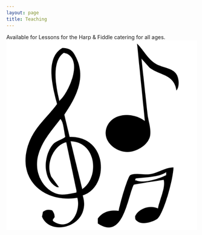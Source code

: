 ```yaml
---
layout: page
title: Teaching
---
```


Available for Lessons for the Harp & Fiddle catering for all ages. 
<img src="/assets/img/musical-notes.png" class="center">

